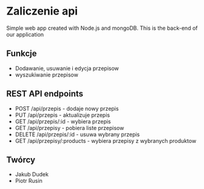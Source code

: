 # Zaliczenie api
Simple web app created with Node.js and mongoDB. This is the back-end of our application

## Funkcje
* Dodawanie, usuwanie i edycja przepisow
* wyszukiwanie przepisow

## REST API endpoints
* POST /api/przepis - dodaje nowy przepis
* PUT /api/przepis - aktualizuje przepis
* GET /api/przepis/:id - wybiera przepis
* GET /api/przepisy - pobiera liste przepisow
* DELETE /api/przepis/:id - usuwa wybrany przepis
* GET /api/przepisy/:products - wybiera przepisy z wybranych produktow

## Twórcy
* Jakub Dudek
* Piotr Rusin


